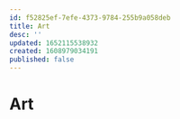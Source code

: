 ```yaml
---
id: f52825ef-7efe-4373-9784-255b9a058deb
title: Art
desc: ''
updated: 1652115538932
created: 1608979034191
published: false
---
```


# Art

